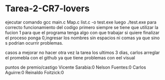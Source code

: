 # Tarea-2-CR7-lovers
ejecutar comando gcc main.c Map.c list.c -o test.exe luego ./test.exe
para correcto funcionamiento del codigo primero siempre se tiene que utilizar la fucion 1 para que el programa
tenga algo con que trabajar si quiere finalizar el proceso ponga 0,ingresar los nombres sin espacios ni comas ya que sino s podrian ocurrir problemas.

casos a mejorar
no hacer otra vez la tarea los ultimos 3 dias, carlos arreglar el promebla con el github ya que tiene problemas con eel visual

puntos de premio/castigo
Vicente Sarabia:0
Nelson Fuentes:0
Carlos Aguirre:0
Reinaldo Foitzick:0